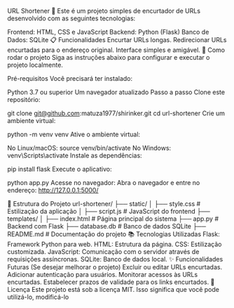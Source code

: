 URL Shortener 🔗
Este é um projeto simples de encurtador de URLs desenvolvido com as seguintes tecnologias:

Frontend: HTML, CSS e JavaScript
Backend: Python (Flask)
Banco de Dados: SQLite
📋 Funcionalidades
Encurtar URLs longas.
Redirecionar URLs encurtadas para o endereço original.
Interface simples e amigável.
🚀 Como rodar o projeto
Siga as instruções abaixo para configurar e executar o projeto localmente.

Pré-requisitos
Você precisará ter instalado:

Python 3.7 ou superior
Um navegador atualizado
Passo a passo
Clone este repositório:

git clone git@github.com:matuza1977/shirinker.git
cd url-shortener
Crie um ambiente virtual:

python -m venv venv
Ative o ambiente virtual:

No Linux/macOS:
source venv/bin/activate
No Windows:
venv\Scripts\activate
Instale as dependências:

pip install flask
Execute o aplicativo:

python app.py
Acesse no navegador: Abra o navegador e entre no endereço: http://127.0.0.1:5000/

📂 Estrutura do Projeto
url-shortener/
├── static/
│   ├── style.css       # Estilização da aplicação
│   ├── script.js       # JavaScript do frontend
├── templates/
│   ├── index.html      # Página principal do sistema
├── app.py              # Backend com Flask
├── database.db         # Banco de dados SQLite
├── README.md           # Documentação do projeto
📚 Tecnologias Utilizadas
Flask: Framework Python para web.
HTML: Estrutura da página.
CSS: Estilização customizada.
JavaScript: Comunicação com o servidor através de requisições assíncronas.
SQLite: Banco de dados local.
✨ Funcionalidades Futuras (Se desejar melhorar o projeto)
Excluir ou editar URLs encurtadas.
Adicionar autenticação para usuários.
Monitorar acessos às URLs encurtadas.
Estabelecer prazos de validade para os links encurtados.
📝 Licença
Este projeto está sob a licença MIT. Isso significa que você pode utilizá-lo, modificá-lo
